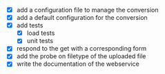 ﻿- [x] add a configuration file to manage the conversion
- [x] add a default configuration for the conversion
- [x] add tests
  - [x] load tests
  - [x] unit tests
- [x] respond to the get with a corresponding form
- [x] add the probe on filetype of the uploaded file
- [x] write the documentation of the webservice
